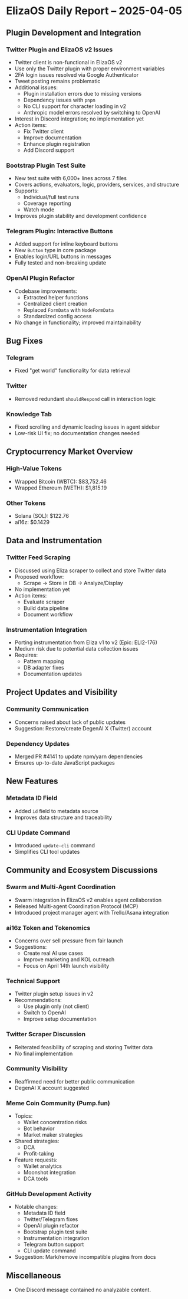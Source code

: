 # ElizaOS Daily Report – 2025-04-05

## Plugin Development and Integration

### Twitter Plugin and ElizaOS v2 Issues
- Twitter client is non-functional in ElizaOS v2
- Use only the Twitter plugin with proper environment variables
- 2FA login issues resolved via Google Authenticator
- Tweet posting remains problematic
- Additional issues:
  - Plugin installation errors due to missing versions
  - Dependency issues with `pnpm`
  - No CLI support for character loading in v2
  - Anthropic model errors resolved by switching to OpenAI
- Interest in Discord integration; no implementation yet
- Action items:
  - Fix Twitter client
  - Improve documentation
  - Enhance plugin registration
  - Add Discord support

### Bootstrap Plugin Test Suite
- New test suite with 6,000+ lines across 7 files
- Covers actions, evaluators, logic, providers, services, and structure
- Supports:
  - Individual/full test runs
  - Coverage reporting
  - Watch mode
- Improves plugin stability and development confidence

### Telegram Plugin: Interactive Buttons
- Added support for inline keyboard buttons
- New `Button` type in core package
- Enables login/URL buttons in messages
- Fully tested and non-breaking update

### OpenAI Plugin Refactor
- Codebase improvements:
  - Extracted helper functions
  - Centralized client creation
  - Replaced `FormData` with `NodeFormData`
  - Standardized config access
- No change in functionality; improved maintainability

## Bug Fixes

### Telegram
- Fixed "get world" functionality for data retrieval

### Twitter
- Removed redundant `shouldRespond` call in interaction logic

### Knowledge Tab
- Fixed scrolling and dynamic loading issues in agent sidebar
- Low-risk UI fix; no documentation changes needed

## Cryptocurrency Market Overview

### High-Value Tokens
- Wrapped Bitcoin (WBTC): $83,752.46
- Wrapped Ethereum (WETH): $1,815.19

### Other Tokens
- Solana (SOL): $122.76
- ai16z: $0.1429

## Data and Instrumentation

### Twitter Feed Scraping
- Discussed using Eliza scraper to collect and store Twitter data
- Proposed workflow:
  - Scrape → Store in DB → Analyze/Display
- No implementation yet
- Action items:
  - Evaluate scraper
  - Build data pipeline
  - Document workflow

### Instrumentation Integration
- Porting instrumentation from Eliza v1 to v2 (Epic: ELI2-176)
- Medium risk due to potential data collection issues
- Requires:
  - Pattern mapping
  - DB adapter fixes
  - Documentation updates

## Project Updates and Visibility

### Community Communication
- Concerns raised about lack of public updates
- Suggestion: Restore/create DegenAI X (Twitter) account

### Dependency Updates
- Merged PR #4141 to update npm/yarn dependencies
- Ensures up-to-date JavaScript packages

## New Features

### Metadata ID Field
- Added `id` field to metadata source
- Improves data structure and traceability

### CLI Update Command
- Introduced `update-cli` command
- Simplifies CLI tool updates

## Community and Ecosystem Discussions

### Swarm and Multi-Agent Coordination
- Swarm integration in ElizaOS v2 enables agent collaboration
- Released Multi-agent Coordination Protocol (MCP)
- Introduced project manager agent with Trello/Asana integration

### ai16z Token and Tokenomics
- Concerns over sell pressure from fair launch
- Suggestions:
  - Create real AI use cases
  - Improve marketing and KOL outreach
  - Focus on April 14th launch visibility

### Technical Support
- Twitter plugin setup issues in v2
- Recommendations:
  - Use plugin only (not client)
  - Switch to OpenAI
  - Improve setup documentation

### Twitter Scraper Discussion
- Reiterated feasibility of scraping and storing Twitter data
- No final implementation

### Community Visibility
- Reaffirmed need for better public communication
- DegenAI X account suggested

### Meme Coin Community (Pump.fun)
- Topics:
  - Wallet concentration risks
  - Bot behavior
  - Market maker strategies
- Shared strategies:
  - DCA
  - Profit-taking
- Feature requests:
  - Wallet analytics
  - Moonshot integration
  - DCA tools

### GitHub Development Activity
- Notable changes:
  - Metadata ID field
  - Twitter/Telegram fixes
  - OpenAI plugin refactor
  - Bootstrap plugin test suite
  - Instrumentation integration
  - Telegram button support
  - CLI update command
- Suggestion: Mark/remove incompatible plugins from docs

## Miscellaneous

- One Discord message contained no analyzable content.